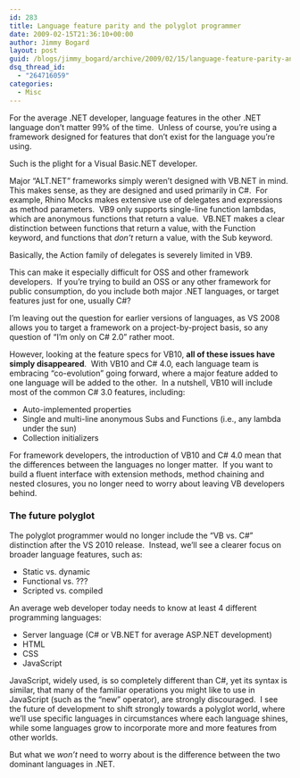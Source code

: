 ```yaml
---
id: 283
title: Language feature parity and the polyglot programmer
date: 2009-02-15T21:36:10+00:00
author: Jimmy Bogard
layout: post
guid: /blogs/jimmy_bogard/archive/2009/02/15/language-feature-parity-and-the-polyglot-programmer.aspx
dsq_thread_id:
  - "264716059"
categories:
  - Misc
---
```

For the average .NET developer, language features in the other .NET language don’t matter 99% of the time.&#160; Unless of course, you’re using a framework designed for features that don’t exist for the language you’re using.

Such is the plight for a Visual Basic.NET developer.

Major “ALT.NET” frameworks simply weren’t designed with VB.NET in mind.&#160; This makes sense, as they are designed and used primarily in C#.&#160; For example, Rhino Mocks makes extensive use of delegates and expressions as method parameters.&#160; VB9 only supports single-line function lambdas, which are anonymous functions that return a value.&#160; VB.NET makes a clear distinction between functions that return a value, with the Function keyword, and functions that _don’t_ return a value, with the Sub keyword.

Basically, the Action family of delegates is severely limited in VB9.

This can make it especially difficult for OSS and other framework developers.&#160; If you’re trying to build an OSS or any other framework for public consumption, do you include both major .NET languages, or target features just for one, usually C#?

I’m leaving out the question for earlier versions of languages, as VS 2008 allows you to target a framework on a project-by-project basis, so any question of “I’m only on C# 2.0” rather moot.

However, looking at the feature specs for VB10, **all of these issues have simply disappeared**.&#160; With VB10 and C# 4.0, each language team is embracing “co-evolution” going forward, where a major feature added to one language will be added to the other.&#160; In a nutshell, VB10 will include most of the common C# 3.0 features, including:

  * Auto-implemented properties
  * Single and multi-line anonymous Subs and Functions (i.e., any lambda under the sun)
  * Collection initializers

For framework developers, the introduction of VB10 and C# 4.0 mean that the differences between the languages no longer matter.&#160; If you want to build a fluent interface with extension methods, method chaining and nested closures, you no longer need to worry about leaving VB developers behind.

### The future polyglot

The polyglot programmer would no longer include the “VB vs. C#” distinction after the VS 2010 release.&#160; Instead, we’ll see a clearer focus on broader language features, such as:

  * Static vs. dynamic
  * Functional vs. ???
  * Scripted vs. compiled

An average web developer today needs to know at least 4 different programming languages:

  * Server language (C# or VB.NET for average ASP.NET development)
  * HTML
  * CSS
  * JavaScript

JavaScript, widely used, is so completely different than C#, yet its syntax is similar, that many of the familiar operations you might like to use in JavaScript (such as the “new” operator), are strongly discouraged.&#160; I see the future of development to shift strongly towards a polyglot world, where we’ll use specific languages in circumstances where each language shines, while some languages grow to incorporate more and more features from other worlds.

But what we _won’t_ need to worry about is the difference between the two dominant languages in .NET.